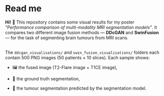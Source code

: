 # Read me

**Hi!** 👋 This repository contains some visual results for my poster *"Performance comparison of multi-modality MRI segmentation models"*. It compares two different image fusion methods — **DDcGAN** and **SwinFusion** — for the task of segmenting brain tumours from MRI scans.<br><br>


The `ddcgan_visualisations/` and `swin_fusion_visualisations/` folders each contain 500 PNG images (50 patients × 10 slices). Each sample shows:

- 🖼️ the fused image (T2-Flare image + T1CE image),

- 🎯 the ground truth segmentation,

- 🤖 the tumour segmentation predicted by the segmentation model.
